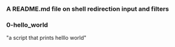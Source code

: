 ###   A README.md file on shell redirection input and filters

### 0-hello_world
"a script that prints helllo world"


